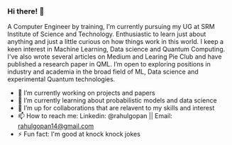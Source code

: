 ### Hi there! 👋

A Computer Engineer by training, I’m currently pursuing my UG at SRM Institute of Science and Technology. Enthusiastic to learn just about anything and just a little curious on how things work in this world. I keep a keen interest in Machine Learning, Data science and Quantum Computing. I've also wrote several articles on Medium and Learing Pie Club and have published a research paper in QML. I’m open to exploring positions in industry and academia in the broad field of ML, Data science and experimental Quantum technologies.

- 🔭 I’m currently working on projects and papers
- 🌱 I’m currently learning about probabilistic models and data science
- 👯 I’m up for collaborations that are relavent to my skills and interest
- 📫 How to reach me: Linkedin: @rahulgopan || Email: rahulgopan14@gmail.com
- ⚡ Fun fact: I'm good at knock knock jokes
